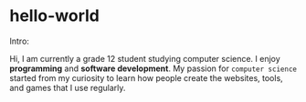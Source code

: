 # hello-world
Intro:

Hi, I am currently a grade 12 student studying computer science. I enjoy **programming** and **software development**. My passion for `computer science` started from my curiosity to learn how people create the websites, tools, and games that I use regularly. 
